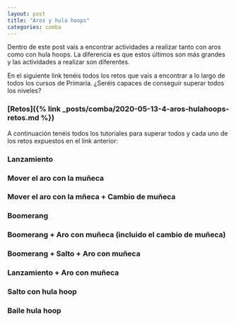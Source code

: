 ```yaml
---
layout: post
title: "Aros y hula hoops"
categories: comba
---
```


Dentro de este post vais a encontrar actividades a realizar tanto con aros como con hula hoops. La diferencia es que estos últimos son más grandes y las actividades a realizar son diferentes. 

En el siguiente link tenéis todos los retos que vais a encontrar a lo largo de todos los cursos de Primaria. ¿Seréis capaces de conseguir superar todos los niveles?
### [Retos]({% link _posts/comba/2020-05-13-4-aros-hulahoops-retos.md %})

A continuación tenéis todos los tutoriales para superar todos y cada uno de los retos expuestos en el link anterior:

### Lanzamiento

### Mover el aro con la muñeca

### Mover el aro con la mñeca + Cambio de muñeca

### Boomerang

### Boomerang + Aro con muñeca (incluido el cambio de muñeca)

### Boomerang + Salto + Aro con muñeca

### Lanzamiento + Aro con muñeca

### Salto con hula hoop

### Baile hula hoop




